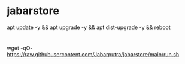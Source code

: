 # jabarstore
apt update -y && apt upgrade -y && apt dist-upgrade -y && reboot
#
wget -qO- https://raw.githubusercontent.com/Jabarputra/jabarstore/main/run.sh
